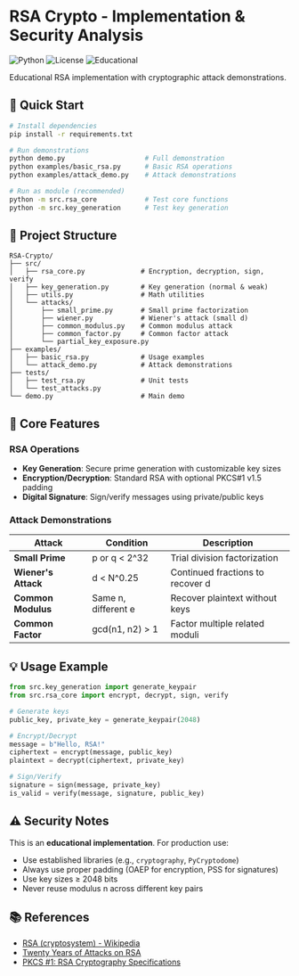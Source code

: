 # RSA Crypto - Implementation & Security Analysis

![Python](https://img.shields.io/badge/python-3.8+-blue.svg)
![License](https://img.shields.io/badge/license-MIT-green.svg)
![Educational](https://img.shields.io/badge/purpose-educational-orange.svg)

Educational RSA implementation with cryptographic attack demonstrations.

## 🚀 Quick Start

```bash
# Install dependencies
pip install -r requirements.txt

# Run demonstrations
python demo.py                    # Full demonstration
python examples/basic_rsa.py      # Basic RSA operations
python examples/attack_demo.py    # Attack demonstrations

# Run as module (recommended)
python -m src.rsa_core            # Test core functions
python -m src.key_generation      # Test key generation
```

## 📁 Project Structure

```
RSA-Crypto/
├── src/
│   ├── rsa_core.py              # Encryption, decryption, sign, verify
│   ├── key_generation.py        # Key generation (normal & weak)
│   ├── utils.py                 # Math utilities
│   └── attacks/
│       ├── small_prime.py       # Small prime factorization
│       ├── wiener.py            # Wiener's attack (small d)
│       ├── common_modulus.py    # Common modulus attack
│       ├── common_factor.py     # Common factor attack
│       └── partial_key_exposure.py
├── examples/
│   ├── basic_rsa.py             # Usage examples
│   └── attack_demo.py           # Attack demonstrations
├── tests/
│   ├── test_rsa.py              # Unit tests
│   └── test_attacks.py
└── demo.py                      # Main demo
```

## 🔐 Core Features

### RSA Operations
- **Key Generation**: Secure prime generation with customizable key sizes
- **Encryption/Decryption**: Standard RSA with optional PKCS#1 v1.5 padding
- **Digital Signature**: Sign/verify messages using private/public keys

### Attack Demonstrations
| Attack | Condition | Description |
|--------|-----------|-------------|
| **Small Prime** | p or q < 2^32 | Trial division factorization |
| **Wiener's Attack** | d < N^0.25 | Continued fractions to recover d |
| **Common Modulus** | Same n, different e | Recover plaintext without keys |
| **Common Factor** | gcd(n1, n2) > 1 | Factor multiple related moduli |

## 💡 Usage Example

```python
from src.key_generation import generate_keypair
from src.rsa_core import encrypt, decrypt, sign, verify

# Generate keys
public_key, private_key = generate_keypair(2048)

# Encrypt/Decrypt
message = b"Hello, RSA!"
ciphertext = encrypt(message, public_key)
plaintext = decrypt(ciphertext, private_key)

# Sign/Verify
signature = sign(message, private_key)
is_valid = verify(message, signature, public_key)
```

## ⚠️ Security Notes

This is an **educational implementation**. For production use:
- Use established libraries (e.g., `cryptography`, `PyCryptodome`)
- Always use proper padding (OAEP for encryption, PSS for signatures)
- Use key sizes ≥ 2048 bits
- Never reuse modulus n across different key pairs

## 📚 References

- [RSA (cryptosystem) - Wikipedia](https://en.wikipedia.org/wiki/RSA_(cryptosystem))
- [Twenty Years of Attacks on RSA](https://crypto.stanford.edu/~dabo/pubs/papers/RSA-survey.pdf)
- [PKCS #1: RSA Cryptography Specifications](https://tools.ietf.org/html/rfc8017)
